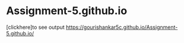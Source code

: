 # Assignment-5.github.io

[clickhere]to see output https://gourishankar5c.github.io/Assignment-5.github.io/
